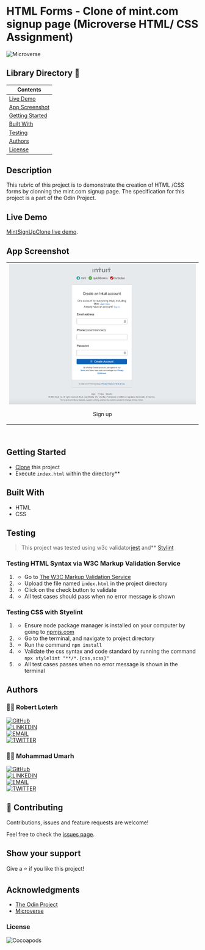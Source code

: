 # HTML Forms - Clone of mint.com signup page (Microverse HTML/ CSS Assignment)

![Microverse](https://img.shields.io/badge/-Microverse-007bff?style=for-the-badge)


## Library Directory 📙

| Contents                  |
| ------------------------- |
| [Live Demo](#live-demo) |
| [App Screenshot](#app-screenshot) |
| [Getting Started](#getting-started)   |
| [Built With](#built-with)   |
| [Testing](#testing)   |
| [Authors](#authors)       |
| [License](#license)       |

## Description
This rubric of this project is to demonstrate the creation of HTML /CSS forms by clonning the mint.com signup page. The specification for this project is a part of the Odin Project.

## Live Demo
[MintSignUpClone live demo](https://raw.githack.com/rloterh/signup-form/signup-form/index.html/).

## App Screenshot
| |
|:-------------------------:|
| <img width="800" alt="Sign up/ Login page" src="screenshot.png"> <p align="center">Sign up | Log in page <p>|
  
 <br>


## Getting Started

- [Clone](https://github.com/rloterh/MintSignupClone/.git) this project
- Execute <code>index.html</code> within the directory**


## Built With

- HTML
- CSS

## Testing

> This project was tested using w3c validator[jest](https://jestjs.io/) and** [Stylint](https://jestjs.io/)
> 

### Testing HTML Syntax via W3C Markup Validation Service

1. - Go to [The W3C Markup Validation Service](https://validator.w3.org/#validate_by_upload)
2. - Upload the file named `index.html` in the project directory
3. - Click on the check button to validate
4. - All test cases should pass when no error message is shown 

### Testing CSS with Styelint

1. - Ensure node package manager is installed on your computer by going to [npmjs.com](https://www.npmjs.com/get-npm)
2. - Go to the terminal, and navigate to project directory
3. - Run the command `npm install`
4. - Validate the css syntax and code standard by running the command `npx stylelint "**/*.{css,scss}"`
5. - All test cases passes when no error message is shown in the terminal

## Authors

### 👨‍💻 Robert Loterh

[![GitHub](https://img.shields.io/badge/-GitHub-000?style=for-the-badge&logo=GitHub&logoColor=white)](https://github.com/rloterh) <br>
[![LINKEDIN](https://img.shields.io/badge/-LINKEDIN-0077B5?style=for-the-badge&logo=Linkedin&logoColor=white)](https://www.linkedin.com/in/robert-loterh/) <br>
[![EMAIL](https://img.shields.io/badge/-EMAIL-D14836?style=for-the-badge&logo=Mail.Ru&logoColor=white)](mailto:rloterh@gmail.com) <br>
[![TWITTER](https://img.shields.io/badge/-TWITTER-1DA1F2?style=for-the-badge&logo=Twitter&logoColor=white)](https://twitter.com/RLoterh) <br>


 ### 👨‍💻 Mohammad Umarh

[![GitHub](https://img.shields.io/badge/-GitHub-000?style=for-the-badge&logo=GitHub&logoColor=white)](https://github.com/mohammadumar28) <br>
[![LINKEDIN](https://img.shields.io/badge/-LINKEDIN-0077B5?style=for-the-badge&logo=Linkedin&logoColor=white)](https://www.linkedin.com/in/mdumar28/) <br>
[![EMAIL](https://img.shields.io/badge/-EMAIL-D14836?style=for-the-badge&logo=Mail.Ru&logoColor=white)](mailto:mohammadumar28@gmail.com) <br>
[![TWITTER](https://img.shields.io/badge/-TWITTER-1DA1F2?style=for-the-badge&logo=Twitter&logoColor=white)](https://twitter.com/Mohammadumar28)


## 🤝 Contributing

Contributions, issues and feature requests are welcome!

Feel free to check the [issues page](https://github.com/rloterh/MintSignupClone/issues/new).

## Show your support

Give a ⭐️ if you like this project!

## Acknowledgments
- [The Odin Project](https://www.theodinproject.com/)
- [Microverse](https://www.microverse.org/)


### License

![Cocoapods](https://img.shields.io/cocoapods/l/AFNetworking?color=red&style=for-the-badge)

